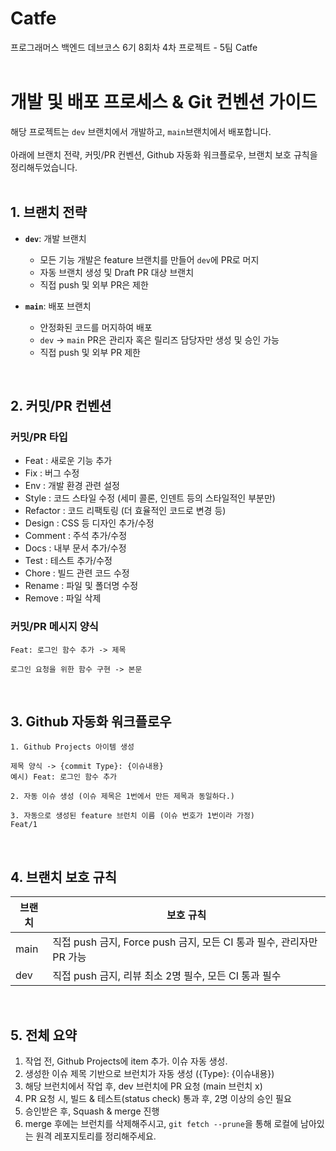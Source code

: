 # Catfe

프로그래머스 백엔드 데브코스 6기 8회차 4차 프로젝트 - 5팀 Catfe
<br/>
<br/>

# 개발 및 배포 프로세스 & Git 컨벤션 가이드
해당 프로젝트는 `dev` 브랜치에서 개발하고, `main`브랜치에서 배포합니다. <br/> <br/>
아래에 브랜치 전략, 커밋/PR 컨벤션, Github 자동화 워크플로우, 브랜치 보호 규칙을 정리해두었습니다.
<br/>
<br/>

## 1. 브랜치 전략
- **`dev`**: 개발 브랜치
  - 모든 기능 개발은 feature 브랜치를 만들어 `dev`에 PR로 머지
  - 자동 브랜치 생성 및 Draft PR 대상 브랜치
  - 직접 push 및 외부 PR은 제한

- **`main`**: 배포 브랜치
  - 안정화된 코드를 머지하여 배포
  - `dev` → `main` PR은 관리자 혹은 릴리즈 담당자만 생성 및 승인 가능
  - 직접 push 및 외부 PR 제한
<br/>

## 2. 커밋/PR 컨벤션

### 커밋/PR 타입
- Feat : 새로운 기능 추가
- Fix : 버그 수정
- Env : 개발 환경 관련 설정
- Style : 코드 스타일 수정 (세미 콜론, 인덴트 등의 스타일적인 부분만)
- Refactor : 코드 리팩토링 (더 효율적인 코드로 변경 등)
- Design : CSS 등 디자인 추가/수정
- Comment : 주석 추가/수정
- Docs : 내부 문서 추가/수정
- Test : 테스트 추가/수정
- Chore : 빌드 관련 코드 수정
- Rename : 파일 및 폴더명 수정
- Remove : 파일 삭제

### 커밋/PR 메시지 양식
```
Feat: 로그인 함수 추가 -> 제목

로그인 요청을 위한 함수 구현 -> 본문
```
<br/>

## 3. Github 자동화 워크플로우
```
1. Github Projects 아이템 생성

제목 양식 -> {commit Type}: {이슈내용}
예시) Feat: 로그인 함수 추가

2. 자동 이슈 생성 (이슈 제목은 1번에서 만든 제목과 동일하다.)

3. 자동으로 생성된 feature 브런치 이름 (이슈 번호가 1번이라 가정)
Feat/1
```
<br/>

## 4. 브랜치 보호 규칙

| 브랜치 | 보호 규칙 |
|--------|-----------|
| main   | 직접 push 금지, Force push 금지, 모든 CI 통과 필수, 관리자만 PR 가능 |
| dev    | 직접 push 금지, 리뷰 최소 2명 필수, 모든 CI 통과 필수 |

<br/>

## 5. 전체 요약
1. 작업 전, Github Projects에 item 추가. 이슈 자동 생성.
2. 생성한 이슈 제목 기반으로 브런치가 자동 생성 ({Type}: {이슈내용})
3. 해당 브런치에서 작업 후, dev 브런치에 PR 요청 (main 브런치 x)
4. PR 요청 시, 빌드 & 테스트(status check) 통과 후, 2명 이상의 승인 필요
5. 승인받은 후, Squash & merge 진행
6. merge 후에는 브런치를 삭제해주시고, `git fetch --prune`을 통해 로컬에 남아있는 원격 레포지토리를 정리해주세요.




